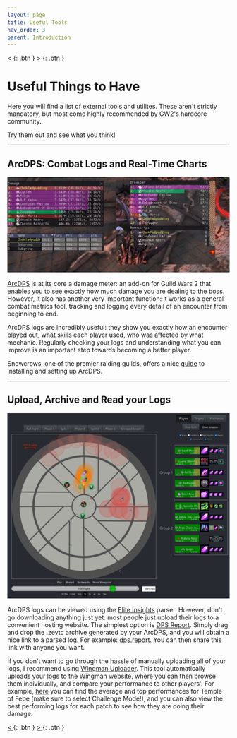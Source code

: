 ```yaml
---
layout: page
title: Useful Tools
nav_order: 3
parent: Introduction
---
```


[ < ](introduction/getting-started.html){: .btn } [ > ](introduction/first-runs.html){: .btn }

# Useful Things to Have

Here you will find a list of external tools and utilites. These aren't strictly mandatory, but most come highly recommended by GW2's hardcore community.

Try them out and see what you think!

---

## ArcDPS: Combat Logs and Real-Time Charts

![ArcDPS In-game screenshots](images/introduction/arcdps.webp)

[ArcDPS](https://www.deltaconnected.com/arcdps/) is at its core a damage meter: an add-on for Guild Wars 2 that enables you to see exactly how much damage you are dealing to the boss. However, it also has another very important function: it works as a general combat metrics tool, tracking and logging every detail of an encounter from beginning to end.

ArcDPS logs are incredibly useful: they show you exactly how an encounter played out, what skills each player used, who was affected by what mechanic. Regularly checking your logs and understanding what you can improve is an important step towards becoming a better player.

Snowcrows, one of the premier raiding guilds, offers a nice [guide](https://snowcrows.com/guides/getting-started/arc-dps) to installing and setting up ArcDPS.

---

## Upload, Archive and Read your Logs

![Example Elite Insights image](images/introduction/ei_image.webp)

ArcDPS logs can be viewed using the [Elite Insights](https://github.com/baaron4/GW2-Elite-Insights-Parser) parser. However, don't go downloading anything just yet: most people just upload their logs to a convenient hosting website. The simplest option is [DPS Report](https://dps.report/). Simply drag and drop the .zevtc archive generated by your ArcDPS, and you will obtain a nice link to a parsed log. For example: [dps.report](https://dps.report/w7qK-20240401-230033_cerus). You can then share this link with anyone you want.

If you don't want to go through the hassle of manually uploading all of your logs, I recommend using [Wingman Uploader](https://gw2wingman.nevermindcreations.de/uploader). This tool automatically uploads your logs to the Wingman website, where you can then browse them individually, and compare your performance to other players'. For example, [here](https://gw2wingman.nevermindcreations.de/cerus) you can find the average and top performances for Temple of Febe (make sure to select Challenge Mode!), and you can also view the best performing logs for each patch to see how they are doing their damage.

[ < ](introduction/getting-started.html){: .btn } [ > ](introduction/first-runs.html){: .btn }